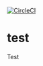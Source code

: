 [![CircleCI](https://circleci.com/gh/stopley/test.svg?style=svg)](https://circleci.com/gh/stopley/test)

# test
Test
